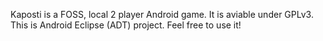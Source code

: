 Kaposti is a FOSS, local 2 player Android game.
It is aviable under GPLv3.
This is Android Eclipse (ADT) project. Feel free to use it!
